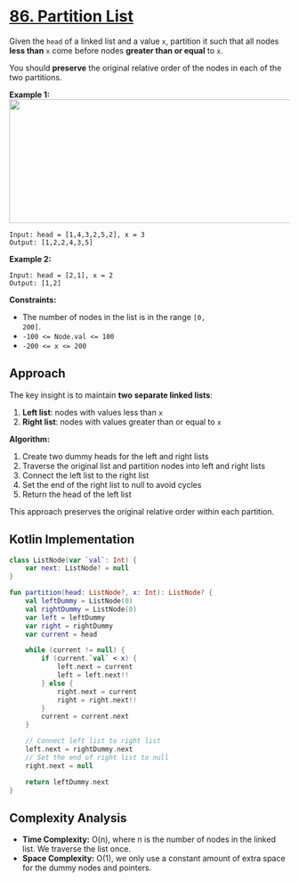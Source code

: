 # [86. Partition List](https://leetcode.com/problems/partition-list/description/?envType=study-plan-v2&envId=top-interview-150)

Given the <code>head</code> of a linked list and a value <code>x</code>, partition it such that all nodes **less than**  <code>x</code> come before nodes **greater than or equal**  to <code>x</code>.

You should **preserve**  the original relative order of the nodes in each of the two partitions.

**Example 1:** 
<img alt="" src="https://assets.leetcode.com/uploads/2021/01/04/partition.jpg" style="width: 662px; height: 222px;">

```
Input: head = [1,4,3,2,5,2], x = 3
Output: [1,2,2,4,3,5]
```

**Example 2:** 

```
Input: head = [2,1], x = 2
Output: [1,2]
```

**Constraints:** 

- The number of nodes in the list is in the range <code>[0, 200]</code>.
- <code>-100 <= Node.val <= 100</code>
- <code>-200 <= x <= 200</code>

## Approach

The key insight is to maintain **two separate linked lists**:
1. **Left list**: nodes with values less than `x`
2. **Right list**: nodes with values greater than or equal to `x`

**Algorithm:**
1. Create two dummy heads for the left and right lists
2. Traverse the original list and partition nodes into left and right lists
3. Connect the left list to the right list
4. Set the end of the right list to null to avoid cycles
5. Return the head of the left list

This approach preserves the original relative order within each partition.

## Kotlin Implementation

```kotlin
class ListNode(var `val`: Int) {
    var next: ListNode? = null
}

fun partition(head: ListNode?, x: Int): ListNode? {
    val leftDummy = ListNode(0)
    val rightDummy = ListNode(0)
    var left = leftDummy
    var right = rightDummy
    var current = head

    while (current != null) {
        if (current.`val` < x) {
            left.next = current
            left = left.next!!
        } else {
            right.next = current
            right = right.next!!
        }
        current = current.next
    }

    // Connect left list to right list
    left.next = rightDummy.next
    // Set the end of right list to null
    right.next = null

    return leftDummy.next
}
```

## Complexity Analysis

- **Time Complexity:** O(n), where n is the number of nodes in the linked list. We traverse the list once.
- **Space Complexity:** O(1), we only use a constant amount of extra space for the dummy nodes and pointers.